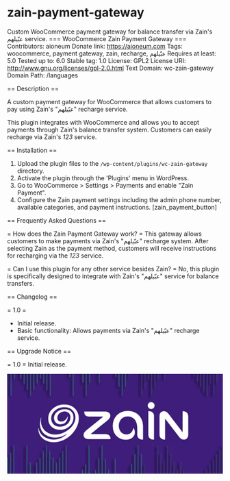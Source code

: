 # zain-payment-gateway
Custom WooCommerce payment gateway for balance transfer via Zain's عبّيلهم service.
=== WooCommerce Zain Payment Gateway ===
Contributors: aioneum
Donate link: https://aioneum.com
Tags: woocommerce, payment gateway, zain, recharge, عبّيلهم
Requires at least: 5.0
Tested up to: 6.0
Stable tag: 1.0
License: GPL2
License URI: http://www.gnu.org/licenses/gpl-2.0.html
Text Domain: wc-zain-gateway
Domain Path: /languages

== Description ==

A custom payment gateway for WooCommerce that allows customers to pay using Zain's "عبّيلهم" recharge service.

This plugin integrates with WooCommerce and allows you to accept payments through Zain's balance transfer system. Customers can easily recharge via Zain's *123* service.

== Installation ==

1. Upload the plugin files to the `/wp-content/plugins/wc-zain-gateway` directory.
2. Activate the plugin through the 'Plugins' menu in WordPress.
3. Go to WooCommerce > Settings > Payments and enable "Zain Payment".
4. Configure the Zain payment settings including the admin phone number, available categories, and payment instructions.
[zain_payment_button]

== Frequently Asked Questions ==

= How does the Zain Payment Gateway work? =
This gateway allows customers to make payments via Zain's "عبّيلهم" recharge system. After selecting Zain as the payment method, customers will receive instructions for recharging via the *123* service.

= Can I use this plugin for any other service besides Zain? =
No, this plugin is specifically designed to integrate with Zain's "عبّيلهم" service for balance transfers.

== Changelog ==

= 1.0 =
* Initial release.
* Basic functionality: Allows payments via Zain's "عبّيلهم" recharge service.

== Upgrade Notice ==

= 1.0 =
Initial release.


 ![zain](https://github.com/aioneumco/zain-payment-gateway/blob/main/wc-zain-gateway/images/zain.webp?raw=true)

